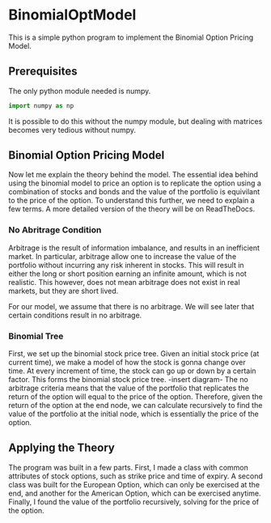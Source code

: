 # BinomialOptModel
This is a simple python program to implement the Binomial Option Pricing Model. 
## Prerequisites
The only python module needed is numpy.
```python
import numpy as np
```
It is possible to do this without the numpy module, but dealing with matrices becomes very tedious without numpy.

## Binomial Option Pricing Model
Now let me explain the theory behind the model. The essential idea behind using the binomial model to price an option is to replicate the option using a combination of stocks and bonds and the value of the portfolio is equivilant to the price of the option. To understand this further, we need to explain a few terms. A more detailed version of the theory will be on ReadTheDocs.

### No Abritrage Condition

Arbitrage is the result of information imbalance, and results in an inefficient market. In particular, arbitrage allow one to increase the value of the portfolio without incurring any risk inherent in stocks. This will result in either the long or short position earning an infinite amount, which is not realistic. This however, does not mean arbitrage does not exist in real markets, but they are short lived. 

For our model, we assume that there is no arbitrage. We will see later that certain conditions result in no arbitrage. 


### Binomial Tree

First, we set up the binomial stock price tree. Given an initial stock price (at current time), we make a model of how the stock is gonna change over time. At every increment of time, the stock can go up or down by a certain factor. This forms the binomial stock price tree. 
-insert diagram-
The no arbitrage criteria means that the value of the portfolio that replicates the return of the option will equal to the price of the option. Therefore, given the return of the option at the end node, we can calculate recursively to find the value of the portfolio at the initial node, which is essentially the price of the option.

## Applying the Theory

The program was built in a few parts. First, I made a class with common attributes of stock options, such as strike price and time of expiry. A second class was built for the European Option, which can only be exercised at the end, and another for the American Option, which can be exercised anytime. Finally, I found the value of the portfolio recursively, solving for the price of the option.
